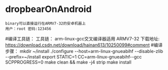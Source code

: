 # dropbearOnAndroid
	binary可以直接运行在ARMV7-32的安卓机器上
	用户：root 密码:123456
#编译工具链：
	工具链： arm-linux-gcc交叉编译器适用 ARMV7-32 
	下载地址: https://download.csdn.net/download/hainan613/10250099#comment
#编译步骤：
	mkdir ~/install
	./configure --host=arm-linux-gnueabihf --disable-zlib --prefix=~/install
	export STATIC=1 CC=arm-linux-gnueabihf--gcc SCPPROGRESS=0 
	make clean && make -j4 strip
	make install

